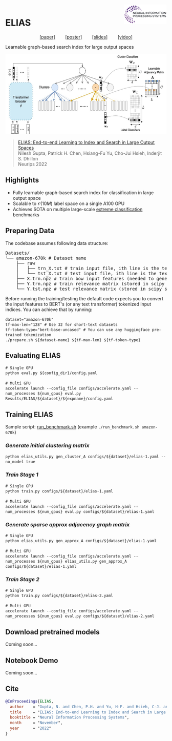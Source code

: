 <img src="media/neurips_logo.png" height="60" align="right"/>

# ELIAS
<p align="center">
    <a href="https://arxiv.org/pdf/2210.08410.pdf">[paper]</a>&nbsp&nbsp&nbsp&nbsp&nbsp&nbsp&nbsp
    <a href="https://nilesh2797.github.io/docs/posters/ELIAS%20-%20poster.pdf">[poster]</a>&nbsp&nbsp&nbsp&nbsp&nbsp&nbsp&nbsp
    <a href="https://nilesh2797.github.io/docs/ppts/ELIAS-slides.pdf">[slides]</a>&nbsp&nbsp&nbsp&nbsp&nbsp&nbsp&nbsp
    <a href="">[video]</a>
</p>

Learnable graph-based search index for large output spaces
<p align="center"><img src="media/elias_model.jpg" height="250"/></p>

> [ELIAS: End-to-end Learning to Index and Search in Large Output Spaces](https://arxiv.org/pdf/2210.08410.pdf) <br>
> Nilesh Gupta, Patrick H. Chen, Hsiang-Fu Yu, Cho-Jui Hsieh, Inderjit S. Dhillon <br>
> Neurips 2022

## Highlights
- Fully learnable graph-based search index for classification in large output space
- Scalable to $\mathcal{O}(10M)$ label space on a single A100 GPU
- Achieves SOTA on multiple large-scale [extreme classification](http://manikvarma.org/downloads/XC/XMLRepository.html) benchmarks
## Preparing Data
The codebase assumes following data structure: <br>
<pre>
Datasets/
└── amazon-670k # Dataset name
    ├── raw
    │   ├── trn_X.txt # train input file, ith line is the text input for ith data point
    │   └── tst_X.txt # test input file, ith line is the text input for ith data point
    ├── X.trn.npz # train bow input features (needed to generate initial clustering)
    ├── Y.trn.npz # train relevance matrix (stored in scipy sparse npz format), num_train x num_labels
    └── Y.tst.npz # test relevance matrix (stored in scipy sparse npz format), num_test x num_labels
</pre>
Before running the training/testing the default code expects you to convert the input features to BERT's (or any text transformer) tokenized input indices. You can achieve that by running:
```shell
dataset="amazon-670k"
tf-max-len="128" # Use 32 for short-text datasets
tf-token-type="bert-base-uncased" # You can use any huggingface pre-trained tokenization
./prepare.sh ${dataset-name} ${tf-max-len} ${tf-token-type}
```
## Evaluating ELIAS
```shell
# Single GPU
python eval.py ${config_dir}/config.yaml

# Multi GPU
accelerate launch --config_file configs/accelerate.yaml --num_processes ${num_gpus} eval.py Results/ELIAS/${dataset}/${expname}/config.yaml
```
## Training ELIAS
Sample script: [run_benchmark.sh](./run_benchmark.sh) (example `./run_benchmark.sh amazon-670k`)
### *Generate initial clustering matrix*
```shell
python elias_utils.py gen_cluster_A configs/${dataset}/elias-1.yaml --no_model true
```
### *Train Stage 1*
```shell
# Single GPU
python train.py configs/${dataset}/elias-1.yaml

# Multi GPU
accelerate launch --config_file configs/accelerate.yaml --num_processes ${num_gpus} eval.py configs/${dataset}/elias-1.yaml
```
### *Generate sparse approx adjacency graph matrix*
```shell
# Single GPU
python elias_utils.py gen_approx_A configs/${dataset}/elias-1.yaml

# Multi GPU
accelerate launch --config_file configs/accelerate.yaml --num_processes ${num_gpus} elias_utils.py gen_approx_A configs/${dataset}/elias-1.yaml
```
### *Train Stage 2*
```shell
# Single GPU
python train.py configs/${dataset}/elias-2.yaml

# Multi GPU
accelerate launch --config_file configs/accelerate.yaml --num_processes ${num_gpus} eval.py configs/${dataset}/elias-2.yaml
```
## Download pretrained models
Coming soon...
## Notebook Demo
Coming soon...
## Cite
```bib
@InProceedings{ELIAS,
  author    = "Gupta, N. and Chen, P.H. and Yu, H-F. and Hsieh, C-J. and Dhillon, I.",
  title     = "ELIAS: End-to-end Learning to Index and Search in Large Output Spaces",
  booktitle = "Neural Information Processing Systems",
  month     = "November",
  year      = "2022"
}
```
